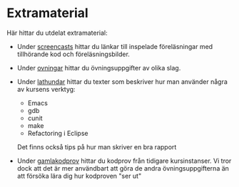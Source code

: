 Extramaterial
=============

Här hittar du utdelat extramaterial:

* Under [screencasts](screencasts) hittar du länkar till inspelade
  föreläsningar med tillhörande kod och föreläsningsbilder.
* Under [ovningar](ovningar) hittar du övningsuppgifter av olika
  slag.
* Under [lathundar](lathundar) hittar du texter som beskriver hur
  man använder några av kursens verktyg:
  - Emacs
  - gdb
  - cunit
  - make
  - Refactoring i Eclipse

  Det finns också tips på hur man skriver en bra rapport
* Under [gamlakodprov](gamlakodprov) hittar du kodprov från
  tidigare kursinstanser. Vi tror dock att det är mer användbart
  att göra de andra övningsuppgifterna än att försöka lära dig hur
  kodproven "ser ut"
